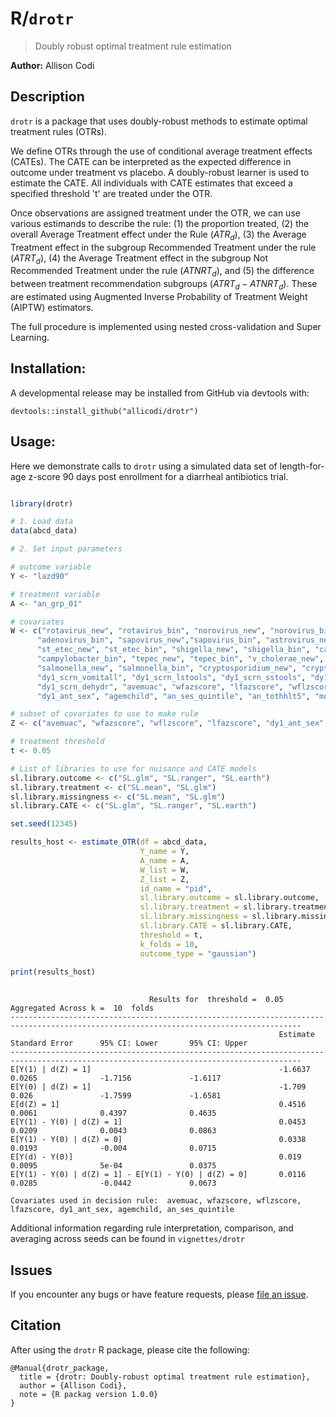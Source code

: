
# R/`drotr`

> Doubly robust optimal treatment rule estimation

**Author:** Allison Codi

## Description

`drotr` is a package that uses doubly-robust methods to estimate optimal treatment rules (OTRs).

We define OTRs through the use of conditional average treatment effects (CATEs). The CATE can be interpreted as the expected difference in outcome under treatment vs placebo. A doubly-robust learner is used to estimate the CATE. All individuals with CATE estimates that exceed a specified threshold 't' are treated under the OTR. 

Once observations are assigned treatment under the OTR, we can use various estimands to describe the rule: (1) the proportion treated, (2) the overall Average Treatment effect under the Rule ($ATR_d$), (3) the Average Treatment effect in the subgroup Recommended Treatment under the rule ($ATRT_d$), (4) the Average Treatment effect in the subgroup Not Recommended Treatment under the rule ($ATNRT_d$), and (5) the difference between treatment recommendation subgroups ($ATRT_d - ATNRT_d$).
These are estimated using Augmented Inverse Probability of Treatment Weight (AIPTW) estimators.

The full procedure is implemented using nested cross-validation and Super Learning.

## Installation:

A developmental release may be installed from GitHub via devtools with:

```devtools::install_github("allicodi/drotr")```

## Usage:

Here we demonstrate calls to `drotr` using a simulated data set of length-for-age z-score 90 days post enrollment for a diarrheal antibiotics trial.

```R

library(drotr)

# 1. Load data
data(abcd_data)

# 2. Set input parameters

# outcome variable
Y <- "lazd90"

# treatment variable
A <- "an_grp_01"

# covariates 
W <- c("rotavirus_new", "rotavirus_bin", "norovirus_new", "norovirus_bin", "adenovirus_new",
      "adenovirus_bin", "sapovirus_new","sapovirus_bin", "astrovirus_new", "astrovirus_bin",
      "st_etec_new", "st_etec_bin", "shigella_new", "shigella_bin", "campylobacter_new",
      "campylobacter_bin", "tepec_new", "tepec_bin", "v_cholerae_new", "v_cholerae_bin",
      "salmonella_new", "salmonella_bin", "cryptosporidium_new", "cryptosporidium_bin",
      "dy1_scrn_vomitall", "dy1_scrn_lstools", "dy1_scrn_sstools", "dy1_scrn_diardays",
      "dy1_scrn_dehydr", "avemuac", "wfazscore", "lfazscore", "wflzscore", "site",
      "dy1_ant_sex", "agemchild", "an_ses_quintile", "an_tothhlt5", "month_en", "rotaseason")

# subset of covariates to use to make rule
Z <- c("avemuac", "wfazscore", "wflzscore", "lfazscore", "dy1_ant_sex", "agemchild", "an_ses_quintile")

# treatment threshold
t <- 0.05

# List of libraries to use for nuisance and CATE models
sl.library.outcome <- c("SL.glm", "SL.ranger", "SL.earth")
sl.library.treatment <- c("SL.mean", "SL.glm")
sl.library.missingness <- c("SL.mean", "SL.glm")
sl.library.CATE <- c("SL.glm", "SL.ranger", "SL.earth")

set.seed(12345)

results_host <- estimate_OTR(df = abcd_data,
                             Y_name = Y, 
                             A_name = A, 
                             W_list = W, 
                             Z_list = Z, 
                             id_name = "pid",
                             sl.library.outcome = sl.library.outcome,
                             sl.library.treatment = sl.library.treatment,
                             sl.library.missingness = sl.library.missingness,
                             sl.library.CATE = sl.library.CATE,
                             threshold = t,
                             k_folds = 10,
                             outcome_type = "gaussian")
                             
print(results_host)
                             
```

```
                               Results for  threshold =  0.05  Aggregated Across k =  10  folds 
--------------------------------------------------------------------------------------------------------------------------------------- 
                                                            Estimate            Standard Error      95% CI: Lower       95% CI: Upper       
--------------------------------------------------------------------------------------------------------------------------------------- 
E[Y(1) | d(Z) = 1]                                          -1.6637             0.0265              -1.7156             -1.6117             
E[Y(0) | d(Z) = 1]                                          -1.709              0.026               -1.7599             -1.6581             
E[d(Z) = 1]                                                 0.4516              0.0061              0.4397              0.4635              
E[Y(1) - Y(0) | d(Z) = 1]                                   0.0453              0.0209              0.0043              0.0863              
E[Y(1) - Y(0) | d(Z) = 0]                                   0.0338              0.0193              -0.004              0.0715              
E[Y(d) - Y(0)]                                              0.019               0.0095              5e-04               0.0375              
E[Y(1) - Y(0) | d(Z) = 1] - E[Y(1) - Y(0) | d(Z) = 0]       0.0116              0.0285              -0.0442             0.0673              

Covariates used in decision rule:  avemuac, wfazscore, wflzscore, lfazscore, dy1_ant_sex, agemchild, an_ses_quintile 
```

Additional information regarding rule interpretation, comparison, and averaging across seeds can be found in `vignettes/drotr`

## Issues

If you encounter any bugs or have feature requests, please [file an issue](https://github.com/allicodi/drotr/issues).

## Citation

After using the `drotr` R package, please cite the following:

```
@Manual{drotr_package,
  title = {drotr: Doubly-robust optimal treatment rule estimation},
  author = {Allison Codi},
  note = {R packag version 1.0.0}
}
```


